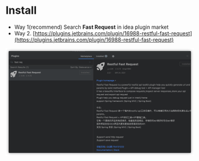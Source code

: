 # Install
* Way 1(recommend) Search **Fast Request** in idea plugin market
* Way 2. [https://plugins.jetbrains.com/plugin/16988-restful-fast-request](https://plugins.jetbrains.com/plugin/16988-restful-fast-request)

![download](../../.vuepress/public/img/download.png)